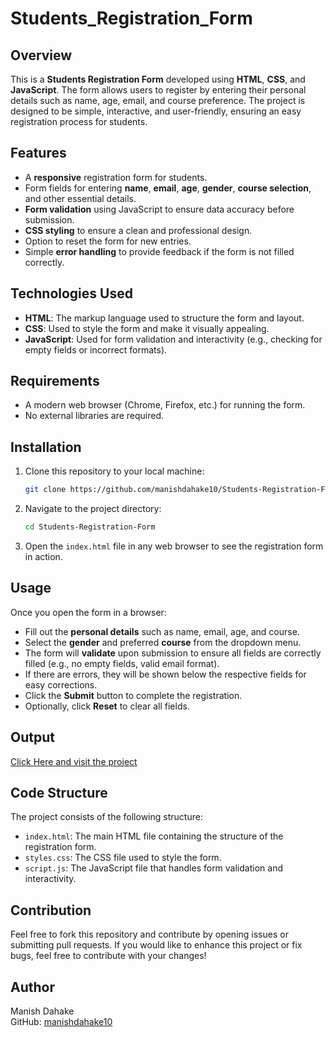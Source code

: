 # Students_Registration_Form

## Overview
This is a **Students Registration Form** developed using **HTML**, **CSS**, and **JavaScript**. The form allows users to register by entering their personal details such as name, age, email, and course preference. The project is designed to be simple, interactive, and user-friendly, ensuring an easy registration process for students.

## Features
- A **responsive** registration form for students.
- Form fields for entering **name**, **email**, **age**, **gender**, **course selection**, and other essential details.
- **Form validation** using JavaScript to ensure data accuracy before submission.
- **CSS styling** to ensure a clean and professional design.
- Option to reset the form for new entries.
- Simple **error handling** to provide feedback if the form is not filled correctly.

## Technologies Used
- **HTML**: The markup language used to structure the form and layout.
- **CSS**: Used to style the form and make it visually appealing.
- **JavaScript**: Used for form validation and interactivity (e.g., checking for empty fields or incorrect formats).

## Requirements
- A modern web browser (Chrome, Firefox, etc.) for running the form.
- No external libraries are required.

## Installation
1. Clone this repository to your local machine:
    ```bash
    git clone https://github.com/manishdahake10/Students-Registration-Form.git
    ```

2. Navigate to the project directory:
    ```bash
    cd Students-Registration-Form
    ```

3. Open the `index.html` file in any web browser to see the registration form in action.

## Usage
Once you open the form in a browser:
- Fill out the **personal details** such as name, email, age, and course.
- Select the **gender** and preferred **course** from the dropdown menu.
- The form will **validate** upon submission to ensure all fields are correctly filled (e.g., no empty fields, valid email format).
- If there are errors, they will be shown below the respective fields for easy corrections.
- Click the **Submit** button to complete the registration.
- Optionally, click **Reset** to clear all fields.

## Output
<a href="stdregistrationdashboard.netlify.app">Click Here and visit the project</a>

## Code Structure
The project consists of the following structure:

- `index.html`: The main HTML file containing the structure of the registration form.
- `styles.css`: The CSS file used to style the form.
- `script.js`: The JavaScript file that handles form validation and interactivity.
  
## Contribution
Feel free to fork this repository and contribute by opening issues or submitting pull requests. If you would like to enhance this project or fix bugs, feel free to contribute with your changes!

## Author
Manish Dahake  
GitHub: [manishdahake10](https://github.com/manishdahake10)
